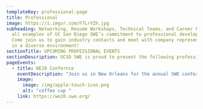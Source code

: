 ```yaml
---
templateKey: professional-page
title: Professional
image: https://i.imgur.com/F7LrVZh.jpg
subheading: Networking, Resume Workshops, Technical Teams, and Career Fairs are
  all examples of UC San Diego SWE’s commitment to professional development.
  Come join us to gain industry contacts and meet with company representatives
  in a diverse environment!
sectionTitle: UPCOMING PROFESSIONAL EVENTS
sectionDescription: UCSD SWE is proud to present the following professional events!
pageEvents:
  - title: WE20 Confernce
    eventDescription: "Join us in New Orleans for the annual SWE conference! "
    image:
      image: /img/apple-touch-icon.png
      alt: "coffee cup "
    link: https://we20.swe.org/
---
```

